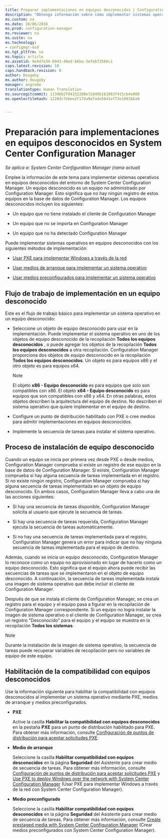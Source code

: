 ```yaml
---
title: Preparar implementaciones en equipos desconocidos | Configuration Manager
description: "Obtenga información sobre cómo implementar sistemas operativos en equipos que no están administrados por Configuration Manager en el entorno de System Center Configuration Manager."
ms.custom: na
ms.date: 10/06/2016
ms.prod: configuration-manager
ms.reviewer: na
ms.suite: na
ms.technology:
- configmgr-osd
ms.tgt_pltfrm: na
ms.topic: article
ms.assetid: 9e447e34-0943-49ed-b6ba-3efebf3566c1
caps.latest.revision: 10
caps.handback.revision: 0
author: Dougeby
ms.author: dougeby
manager: angrobe
translationtype: Human Translation
ms.sourcegitcommit: 1134bb2f04152288e72d40b1b1083f415cb4e900
ms.openlocfilehash: 1228dc7ebee2f17da9a7ade5641ef73e1891bba9


---
```

# <a name="prepare-for-unknown-computer-deployments-in-system-center-configuration-manager"></a>Preparación para implementaciones en equipos desconocidos en System Center Configuration Manager

*Se aplica a: System Center Configuration Manager (rama actual)*

Emplee la información de este tema para implementar sistemas operativos en equipos desconocidos del entorno de System Center Configuration Manager. Un equipo desconocido es un equipo no administrado por Configuration Manager. Esto significa que no hay ningún registro de estos equipos en la base de datos de Configuration Manager. Los equipos desconocidos incluyen los siguientes:  

-   Un equipo que no tiene instalado el cliente de Configuration Manager  

-   Un equipo que no se importa en Configuration Manager  

-   Un equipo que no ha detectado Configuration Manager  

 Puede implementar sistemas operativos en equipos desconocidos con los siguientes métodos de implementación:  

-   [Usar PXE para implementar Windows a través de la red](../deploy-use/use-pxe-to-deploy-windows-over-the-network.md)  

-   [Usar medios de arranque para implementar un sistema operativo](../deploy-use/create-bootable-media.md)  

-   [Usar medios preconfigurados para implementar un sistema operativo](../deploy-use/create-prestaged-media.md)  

## <a name="unknown-computer-deployment-workflow"></a>Flujo de trabajo de implementación en un equipo desconocido  
 Este es el flujo de trabajo básico para implementar un sistema operativo en un equipo desconocido:  

-   Seleccione un objeto de equipo desconocido para usar en la implementación. Puede implementar el sistema operativo en uno de los objetos de equipo desconocido de la recopilación **Todos los equipos desconocidos** , o puede agregar los objetos de la recopilación **Todos los equipos desconocidos** a otra recopilación. Configuration Manager proporciona dos objetos de equipo desconocido en la recopilación **Todos los equipos desconocidos**. Un objeto es para equipos x86 y el otro objeto es para equipos x64.  

    > [!NOTE]  
    >  El objeto **x86 - Equipo desconocido** es para equipos que solo son compatibles con x86. El objeto **x64 - Equipo desconocido** es para equipos que son compatibles con x86 y x64. En otras palabras, estos objetos describen la arquitectura del equipo de destino. No describen el sistema operativo que quiere implementar en el equipo de destino.  

-   Configure un punto de distribución habilitado con PXE o cree medios para admitir implementaciones en equipos desconocidos.  

-   Implemente la secuencia de tareas para instalar el sistema operativo.  

## <a name="unknown-computer-installation-process"></a>Proceso de instalación de equipo desconocido  
 Cuando un equipo se inicia por primera vez desde PXE o desde medios, Configuration Manager comprueba si existe un registro de ese equipo en la base de datos de Configuration Manager. Si existe, Configuration Manager comprueba si hay alguna secuencia de tareas implementada en el registro. Si no existe ningún registro, Configuration Manager comprueba si hay alguna secuencia de tareas implementada en un objeto de equipo desconocido. En ambos casos, Configuration Manager lleva a cabo una de las acciones siguientes:  

-   Si hay una secuencia de tareas disponible, Configuration Manager solicita al usuario que ejecute la secuencia de tareas.  

-   Si hay una secuencia de tareas requerida, Configuration Manager ejecuta la secuencia de tareas automáticamente.  

-   Si no hay una secuencia de tareas implementada para el registro, Configuration Manager genera un error para indicar que no hay ninguna secuencia de tareas implementada para el equipo de destino.  

 Además, cuando se inicia un equipo desconocido, Configuration Manager lo reconoce como un equipo no aprovisionado en lugar de hacerlo como un equipo desconocido. Esto significa que el equipo ahora puede recibir las secuencias de tareas que se implementaron en el objeto de equipo desconocido. A continuación, la secuencia de tareas implementada instala una imagen de sistema operativo que debe incluir el cliente de Configuration Manager.  

 Después de que se instala el cliente de Configuration Manager, se crea un registro para el equipo y el equipo pasa a figurar en la recopilación de Configuration Manager correspondiente. Si un equipo no logra instalar la imagen de sistema operativo o el cliente de Configuration Manager, se crea un registro "Desconocido" para el equipo y el equipo se muestra en la recopilación **Todos los sistemas**.  

> [!NOTE]  
>  Durante la instalación de la imagen de sistema operativo, la secuencia de tareas puede recuperar variables de recopilación pero no variables de equipo de este equipo.  

##  <a name="a-namebkmkenablingunknowna-enabling-unknown-computer-support"></a><a name="BKMK_EnablingUnknown"></a> Habilitación de la compatibilidad con equipos desconocidos  
 Use la información siguiente para habilitar la compatibilidad con equipos desconocidos al implementar un sistema operativo mediante PXE, medios de arranque y medios preconfigurados.  

-   **PXE**  

     Active la casilla **Habilitar la compatibilidad con equipos desconocidos** en la pestaña **PXE** para un punto de distribución habilitado para PXE. Para obtener más información, consulte [Configuración de puntos de distribución para aceptar solicitudes PXE](prepare-site-system-roles-for-operating-system-deployments.md#BKMK_PXEDistributionPoint).  

-   **Medio de arranque**  

     Seleccione la casilla **Habilitar compatibilidad con equipos desconocidos** en la página **Seguridad** del Asistente para crear medio de secuencia de tareas. Para obtener más información, consulte [Configuración de puntos de distribución para aceptar solicitudes PXE](prepare-site-system-roles-for-operating-system-deployments.md#BKMK_PXEDistributionPoint) y [Use PXE to deploy Windows over the network with System Center Configuration Manager](../deploy-use/use-pxe-to-deploy-windows-over-the-network.md) (Usar PXE para implementar Windows a través de la red con System Center Configuration Manager).  

-   **Medio preconfigurado**  

     Seleccione la casilla **Habilitar compatibilidad con equipos desconocidos** en la página **Seguridad** del Asistente para crear medio de secuencia de tareas. Para obtener más información, consulte [Create prestaged media with System Center Configuration Manager](../deploy-use/create-prestaged-media.md) (Crear medios preconfigurados con System Center Configuration Manager).  



<!--HONumber=Nov16_HO1-->


